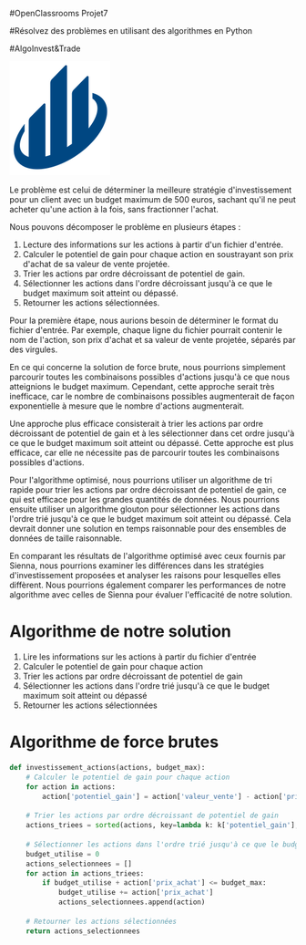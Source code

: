 #OpenClassrooms Projet7

#Résolvez des problèmes en utilisant des algorithmes en Python

#AlgoInvest&Trade


<img src="AlgoInvest&Trade.png">

Le problème est celui de déterminer la meilleure stratégie d'investissement pour un client avec un budget maximum de 500
euros, sachant qu'il ne peut acheter qu'une action à la fois, sans fractionner l'achat.

Nous pouvons décomposer le problème en plusieurs étapes :

1. Lecture des informations sur les actions à partir d'un fichier d'entrée.
2. Calculer le potentiel de gain pour chaque action en soustrayant son prix d'achat de sa valeur de vente projetée.
3. Trier les actions par ordre décroissant de potentiel de gain.
4. Sélectionner les actions dans l'ordre décroissant jusqu'à ce que le budget maximum soit atteint ou dépassé.
5. Retourner les actions sélectionnées.

Pour la première étape, nous aurions besoin de déterminer le format du fichier d'entrée. Par exemple, chaque ligne du 
fichier pourrait contenir le nom de l'action, son prix d'achat et sa valeur de vente projetée, séparés par des virgules.

En ce qui concerne la solution de force brute, nous pourrions simplement parcourir toutes les combinaisons possibles 
d'actions jusqu'à ce que nous atteignions le budget maximum. Cependant, cette approche serait très inefficace, 
car le nombre de combinaisons possibles augmenterait de façon exponentielle à mesure que le nombre d'actions augmenterait.

Une approche plus efficace consisterait à trier les actions par ordre décroissant de potentiel de gain et à les sélectionner 
dans cet ordre jusqu'à ce que le budget maximum soit atteint ou dépassé. Cette approche est plus efficace,
car elle ne nécessite pas de parcourir toutes les combinaisons possibles d'actions.

Pour l'algorithme optimisé, nous pourrions utiliser un algorithme de tri rapide pour trier les actions par ordre 
décroissant de potentiel de gain, ce qui est efficace pour les grandes quantités de données. Nous pourrions ensuite
utiliser un algorithme glouton pour sélectionner les actions dans l'ordre trié jusqu'à ce que le budget maximum soit 
atteint ou dépassé. Cela devrait donner une solution en temps raisonnable pour des ensembles de données de taille 
raisonnable.

En comparant les résultats de l'algorithme optimisé avec ceux fournis par Sienna, nous pourrions examiner 
les différences dans les stratégies d'investissement proposées et analyser les raisons pour lesquelles 
elles diffèrent. Nous pourrions également comparer les performances de notre algorithme avec celles de Sienna 
pour évaluer l'efficacité de notre solution.

# Algorithme de notre solution
1. Lire les informations sur les actions à partir du fichier d'entrée
2. Calculer le potentiel de gain pour chaque action
3. Trier les actions par ordre décroissant de potentiel de gain
4. Sélectionner les actions dans l'ordre trié jusqu'à ce que le budget maximum soit atteint ou dépassé
5. Retourner les actions sélectionnées

# Algorithme de force brutes

```python
def investissement_actions(actions, budget_max):
    # Calculer le potentiel de gain pour chaque action
    for action in actions:
        action['potentiel_gain'] = action['valeur_vente'] - action['prix_achat']
    
    # Trier les actions par ordre décroissant de potentiel de gain
    actions_triees = sorted(actions, key=lambda k: k['potentiel_gain'], reverse=True)
    
    # Sélectionner les actions dans l'ordre trié jusqu'à ce que le budget maximum soit atteint ou dépassé
    budget_utilise = 0
    actions_selectionnees = []
    for action in actions_triees:
        if budget_utilise + action['prix_achat'] <= budget_max:
            budget_utilise += action['prix_achat']
            actions_selectionnees.append(action)
    
    # Retourner les actions sélectionnées
    return actions_selectionnees
````
